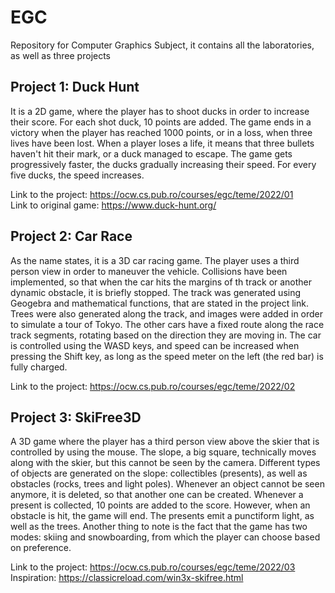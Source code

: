 # EGC
Repository for Computer Graphics Subject, it contains all the laboratories, as well as three projects

## Project 1: Duck Hunt
It is a 2D game, where the player has to shoot ducks in order to increase their score. For each shot duck, 10 points are added. The game ends in a victory when the player has reached 1000 points, or in a loss, when three lives have been lost. When a player loses a life, it means that three bullets haven't hit their mark, or a duck managed to escape. The game gets progressively faster, the ducks gradually increasing their speed. For every five ducks, the speed increases.

Link to the project: https://ocw.cs.pub.ro/courses/egc/teme/2022/01  
Link to original game: https://www.duck-hunt.org/  


## Project 2: Car Race
As the name states, it is a 3D car racing game. The player uses a third person view in order to maneuver the vehicle. Collisions have been implemented, so that when the car hits the margins of th track or another dynamic obstacle, it is briefly stopped. The track was generated using Geogebra and mathematical functions, that are stated in the project link. Trees were also generated along the track, and images were added in order to simulate a tour of Tokyo. The other cars have a fixed route along the race track segments, rotating based on the direction they are moving in. The car is controlled using the WASD keys, and speed can be increased when pressing the Shift key, as long as the speed meter on the left (the red bar) is fully charged.

Link to the project: https://ocw.cs.pub.ro/courses/egc/teme/2022/02  

## Project 3: SkiFree3D
A 3D game where the player has a third person view above the skier that is controlled by using the mouse. The slope, a big square, technically moves along with the skier, but this cannot be seen by the camera. Different types of objects are generated on the slope: collectibles (presents), as well as obstacles (rocks, trees and light poles). Whenever an object cannot be seen anymore, it is deleted, so that another one can be created. Whenever a present is collected, 10 points are added to the score. However, when an obstacle is hit, the game will end. The presents emit a punctiform light, as well as the trees. Another thing to note is the fact that the game has two modes: skiing and snowboarding, from which the player can choose based on preference.

Link to the project: https://ocw.cs.pub.ro/courses/egc/teme/2022/03  
Inspiration: https://classicreload.com/win3x-skifree.html  
